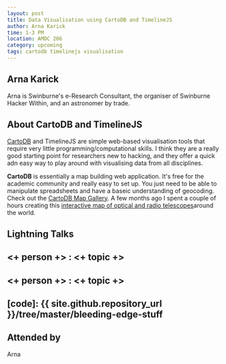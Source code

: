 ```yaml
---
layout: post
title: Data Visualisation using CartoDB and TimelineJS
author: Arna Karick
time: 1-3 PM
location: AMDC 206
category: upcoming
tags: cartodb timelinejs visualisation
---
```



## Arna Karick 

Arna is Swinburne's e-Research Consultant, the organiser of Swinburne Hacker Within, and an astronomer by trade. 

## About CartoDB and TimelineJS

<a href="http://cartodb.com">CartoDB</a> and TimelineJS are simple web-based visualisation tools that require very little programming/computational skills. I think they are a really good starting point for researchers new to hacking, and they offer a quick adn easy way to play around with visualising data from all disciplines.

**CartoDB** is essentially a map building web application. It's free for the academic community and really easy to set up. You just need to be able to manipulate spreadsheets and have a baseic understanding of geocoding. Check out the <a href="http://cartodb.com/gallery/">CartoDB Map Gallery</a>. A few months ago I spent a couple of hours creating this <a href="http://drarnakarick.cartodb.com/viz/9eefe1ba-179b-11e4-af10-0e10bcd91c2b/public_map?title=true&description=true&search=false&shareable=true&cartodb_logo=true&layer_selector=false&legends=true&scrollwheel=true&fullscreen=true&sublayer_options=1&sql=&zoom=2&center_lat=25.77189348043032&center_lon=0"> interactive map of optical and radio telescopes</a>around the world.


## Lightning Talks 

## <+ person +> : <+ topic +>

## <+ person +> : <+ topic +>

## [code]: {{ site.github.repository_url }}/tree/master/bleeding-edge-stuff

## Attended by

Arna
